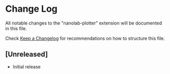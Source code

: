 # Change Log

All notable changes to the "nanolab-plotter" extension will be documented in this file.

Check [Keep a Changelog](http://keepachangelog.com/) for recommendations on how to structure this file.

## [Unreleased]

- Initial release